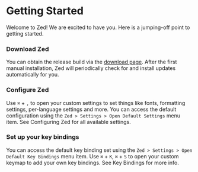 # Getting Started

Welcome to Zed! We are excited to have you. Here is a jumping-off point to getting started.

### Download Zed

You can obtain the release build via the [download page](https://zed.dev/download). After the first manual installation, Zed will periodically check for and install updates automatically for you.

### Configure Zed

Use `⌘` + `,` to open your custom settings to set things like fonts, formatting settings, per-language settings and more. You can access the default configuration using the `Zed > Settings > Open Default Settings` menu item. See Configuring Zed for all available settings.

### Set up your key bindings

You can access the default key binding set using the `Zed > Settings > Open Default Key Bindings` menu item. Use `⌘` + `K`, `⌘` + `S` to open your custom keymap to add your own key bindings. See Key Bindings for more info.
